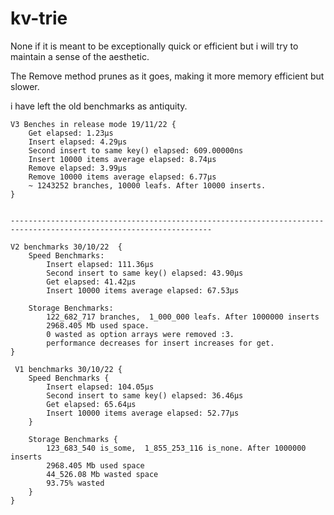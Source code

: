 # kv-trie

None if it is meant to be exceptionally quick or efficient but i will try to maintain a sense of the aesthetic.

The Remove method prunes as it goes, making it more memory efficient but slower.

i have left the old benchmarks as antiquity.
```
V3 Benches in release mode 19/11/22 {
    Get elapsed: 1.23µs
    Insert elapsed: 4.29µs
    Second insert to same key() elapsed: 609.00000ns
    Insert 10000 items average elapsed: 8.74µs
    Remove elapsed: 3.99µs
    Remove 10000 items average elapsed: 6.77µs
    ~ 1243252 branches, 10000 leafs. After 10000 inserts.
}


-------------------------------------------------------------------------------------------------------------------

V2 benchmarks 30/10/22  {
    Speed Benchmarks:
        Insert elapsed: 111.36µs
        Second insert to same key() elapsed: 43.90µs
        Get elapsed: 41.42µs
        Insert 10000 items average elapsed: 67.53µs

    Storage Benchmarks:
        122_682_717 branches,  1_000_000 leafs. After 1000000 inserts
        2968.405 Mb used space.
        0 wasted as option arrays were removed :3.
        performance decreases for insert increases for get.
}

 V1 benchmarks 30/10/22 { 
    Speed Benchmarks {
        Insert elapsed: 104.05µs
        Second insert to same key() elapsed: 36.46µs
        Get elapsed: 65.64µs
        Insert 10000 items average elapsed: 52.77µs
    }
    
    Storage Benchmarks {
        123_683_540 is_some,  1_855_253_116 is_none. After 1000000 inserts
        2968.405 Mb used space
        44_526.08 Mb wasted space
        93.75% wasted 
    }
}
